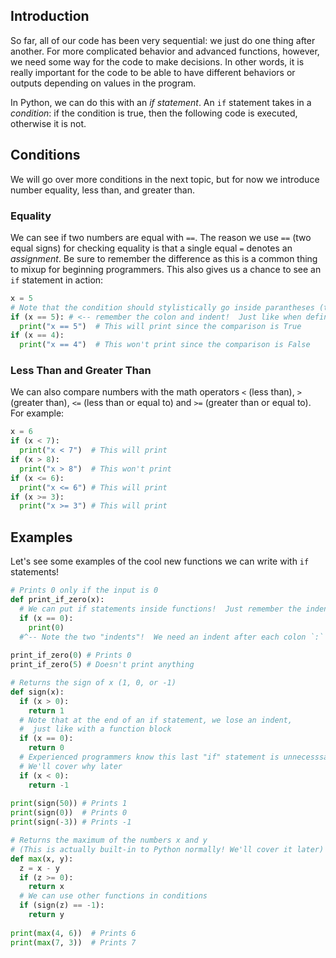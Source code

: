 ## Introduction

So far, all of our code has been very sequential: we just do one thing after another.  For more complicated behavior and advanced functions, however, we need some way for the code to make decisions.  In other words, it is really important for the code to be able to have different behaviors or outputs depending on values in the program.

In Python, we can do this with an _if statement_.  An `if` statement takes in a _condition_: if the condition is true, then the following code is executed, otherwise it is not.

## Conditions

We will go over more conditions in the next topic, but for now we introduce number equality, less than, and greater than.

### Equality

We can see if two numbers are equal with `==`.  The reason we use `==` (two equal signs) for checking equality is that a single equal `=` denotes an _assignment_.  Be sure to remember the difference as this is a common thing to mixup for beginning programmers.  This also gives us a chance to see an `if` statement in action:

```python
x = 5
# Note that the condition should stylistically go inside parantheses (though it doesn't have to!)
if (x == 5): # <-- remember the colon and indent!  Just like when defining functions
  print("x == 5")  # This will print since the comparison is True
if (x == 4):
  print("x == 4")  # This won't print since the comparison is False
```

### Less Than and Greater Than

We can also compare numbers with the math operators `<` (less than), `>` (greater than), `<=` (less than or equal to) and `>=` (greater than or equal to).  For example:

```python
x = 6
if (x < 7):
  print("x < 7")  # This will print
if (x > 8):
  print("x > 8")  # This won't print
if (x <= 6):
  print("x <= 6") # This will print
if (x >= 3):
  print("x >= 3") # This will print
```

## Examples

Let's see some examples of the cool new functions we can write with `if` statements!

```python
# Prints 0 only if the input is 0
def print_if_zero(x):
  # We can put if statements inside functions!  Just remember the indent
  if (x == 0):
    print(0)
  #^-- Note the two "indents"!  We need an indent after each colon `:`
  
print_if_zero(0) # Prints 0
print_if_zero(5) # Doesn't print anything
```

```python
# Returns the sign of x (1, 0, or -1)
def sign(x):
  if (x > 0):
    return 1
  # Note that at the end of an if statement, we lose an indent, 
  #  just like with a function block
  if (x == 0):
    return 0
  # Experienced programmers know this last "if" statement is unnecesssary!
  # We'll cover why later
  if (x < 0):  
    return -1
    
print(sign(50)) # Prints 1
print(sign(0))  # Prints 0
print(sign(-3)) # Prints -1

# Returns the maximum of the numbers x and y
# (This is actually built-in to Python normally! We'll cover it later)
def max(x, y):
  z = x - y
  if (z >= 0):
    return x
  # We can use other functions in conditions
  if (sign(z) == -1):
    return y
    
print(max(4, 6))  # Prints 6
print(max(7, 3))  # Prints 7
```

